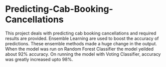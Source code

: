 # Predicting-Cab-Booking-Cancellations

This project deals with predicting cab booking cancellations and required results are provided. Ensemble Learning are used to 
boost the accuracy of predictions. These ensemble methods made a huge change in the output. When the model was run on Random 
Forest Classifier the model yeilded about 92% accuracy. On running the model with Voting Classifier, accuracy was greatly 
increased upto 98%.
